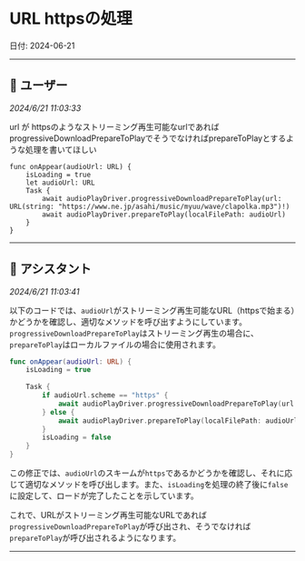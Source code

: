 # URL httpsの処理

日付: 2024-06-21

---

## 👤 ユーザー
*2024/6/21 11:03:33*

url が httpsのようなストリーミング再生可能なurlであればprogressiveDownloadPrepareToPlayでそうでなければprepareToPlayとするような処理を書いてほしい

    func onAppear(audioUrl: URL) {
        isLoading = true
        let audioUrl: URL
        Task {
            await audioPlayDriver.progressiveDownloadPrepareToPlay(url: URL(string: "https://www.ne.jp/asahi/music/myuu/wave/clapolka.mp3")!)
            await audioPlayDriver.prepareToPlay(localFilePath: audioUrl)
        }
    }

---

## 🤖 アシスタント
*2024/6/21 11:03:41*

以下のコードでは、`audioUrl`がストリーミング再生可能なURL（httpsで始まる）かどうかを確認し、適切なメソッドを呼び出すようにしています。`progressiveDownloadPrepareToPlay`はストリーミング再生の場合に、`prepareToPlay`はローカルファイルの場合に使用されます。

```swift
func onAppear(audioUrl: URL) {
    isLoading = true
    
    Task {
        if audioUrl.scheme == "https" {
            await audioPlayDriver.progressiveDownloadPrepareToPlay(url: audioUrl)
        } else {
            await audioPlayDriver.prepareToPlay(localFilePath: audioUrl)
        }
        isLoading = false
    }
}
```

この修正では、`audioUrl`のスキームが`https`であるかどうかを確認し、それに応じて適切なメソッドを呼び出します。また、`isLoading`を処理の終了後に`false`に設定して、ロードが完了したことを示しています。

これで、URLがストリーミング再生可能なURLであれば`progressiveDownloadPrepareToPlay`が呼び出され、そうでなければ`prepareToPlay`が呼び出されるようになります。

---
